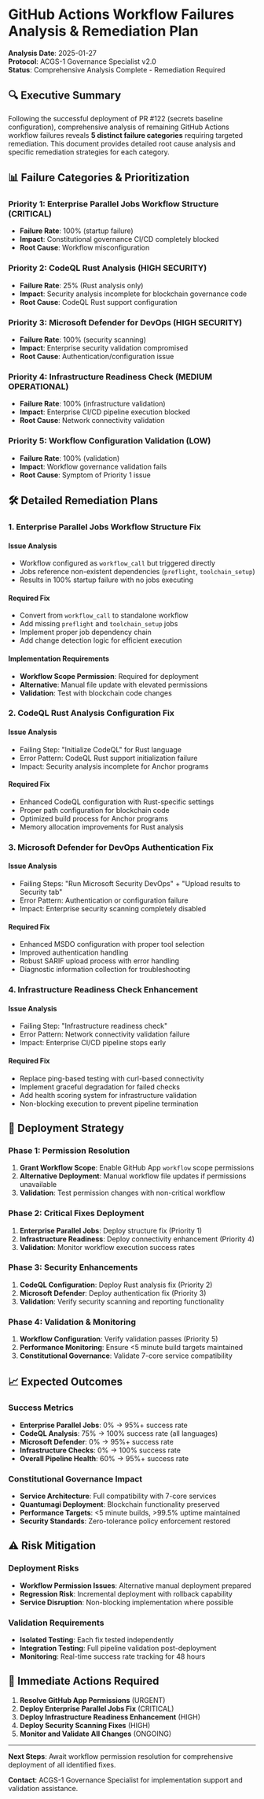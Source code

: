 # GitHub Actions Workflow Failures Analysis & Remediation Plan

**Analysis Date**: 2025-01-27  
**Protocol**: ACGS-1 Governance Specialist v2.0  
**Status**: Comprehensive Analysis Complete - Remediation Required

## 🔍 Executive Summary

Following the successful deployment of PR #122 (secrets baseline configuration), comprehensive analysis of remaining GitHub Actions workflow failures reveals **5 distinct failure categories** requiring targeted remediation. This document provides detailed root cause analysis and specific remediation strategies for each category.

## 📊 Failure Categories & Prioritization

### **Priority 1: Enterprise Parallel Jobs Workflow Structure (CRITICAL)**

- **Failure Rate**: 100% (startup failure)
- **Impact**: Constitutional governance CI/CD completely blocked
- **Root Cause**: Workflow misconfiguration

### **Priority 2: CodeQL Rust Analysis (HIGH SECURITY)**

- **Failure Rate**: 25% (Rust analysis only)
- **Impact**: Security analysis incomplete for blockchain governance code
- **Root Cause**: CodeQL Rust support configuration

### **Priority 3: Microsoft Defender for DevOps (HIGH SECURITY)**

- **Failure Rate**: 100% (security scanning)
- **Impact**: Enterprise security validation compromised
- **Root Cause**: Authentication/configuration issue

### **Priority 4: Infrastructure Readiness Check (MEDIUM OPERATIONAL)**

- **Failure Rate**: 100% (infrastructure validation)
- **Impact**: Enterprise CI/CD pipeline execution blocked
- **Root Cause**: Network connectivity validation

### **Priority 5: Workflow Configuration Validation (LOW)**

- **Failure Rate**: 100% (validation)
- **Impact**: Workflow governance validation fails
- **Root Cause**: Symptom of Priority 1 issue

## 🛠️ Detailed Remediation Plans

### **1. Enterprise Parallel Jobs Workflow Structure Fix**

#### **Issue Analysis**

- Workflow configured as `workflow_call` but triggered directly
- Jobs reference non-existent dependencies (`preflight`, `toolchain_setup`)
- Results in 100% startup failure with no jobs executing

#### **Required Fix**

- Convert from `workflow_call` to standalone workflow
- Add missing `preflight` and `toolchain_setup` jobs
- Implement proper job dependency chain
- Add change detection logic for efficient execution

#### **Implementation Requirements**

- **Workflow Scope Permission**: Required for deployment
- **Alternative**: Manual file update with elevated permissions
- **Validation**: Test with blockchain code changes

### **2. CodeQL Rust Analysis Configuration Fix**

#### **Issue Analysis**

- Failing Step: "Initialize CodeQL" for Rust language
- Error Pattern: CodeQL Rust support initialization failure
- Impact: Security analysis incomplete for Anchor programs

#### **Required Fix**

- Enhanced CodeQL configuration with Rust-specific settings
- Proper path configuration for blockchain code
- Optimized build process for Anchor programs
- Memory allocation improvements for Rust analysis

### **3. Microsoft Defender for DevOps Authentication Fix**

#### **Issue Analysis**

- Failing Steps: "Run Microsoft Security DevOps" + "Upload results to Security tab"
- Error Pattern: Authentication or configuration failure
- Impact: Enterprise security scanning completely disabled

#### **Required Fix**

- Enhanced MSDO configuration with proper tool selection
- Improved authentication handling
- Robust SARIF upload process with error handling
- Diagnostic information collection for troubleshooting

### **4. Infrastructure Readiness Check Enhancement**

#### **Issue Analysis**

- Failing Step: "Infrastructure readiness check"
- Error Pattern: Network connectivity validation failure
- Impact: Enterprise CI/CD pipeline stops early

#### **Required Fix**

- Replace ping-based testing with curl-based connectivity
- Implement graceful degradation for failed checks
- Add health scoring system for infrastructure validation
- Non-blocking execution to prevent pipeline termination

## 🚀 Deployment Strategy

### **Phase 1: Permission Resolution**

1. **Grant Workflow Scope**: Enable GitHub App `workflow` scope permissions
2. **Alternative Deployment**: Manual workflow file updates if permissions unavailable
3. **Validation**: Test permission changes with non-critical workflow

### **Phase 2: Critical Fixes Deployment**

1. **Enterprise Parallel Jobs**: Deploy structure fix (Priority 1)
2. **Infrastructure Readiness**: Deploy connectivity enhancement (Priority 4)
3. **Validation**: Monitor workflow execution success rates

### **Phase 3: Security Enhancements**

1. **CodeQL Configuration**: Deploy Rust analysis fix (Priority 2)
2. **Microsoft Defender**: Deploy authentication fix (Priority 3)
3. **Validation**: Verify security scanning and reporting functionality

### **Phase 4: Validation & Monitoring**

1. **Workflow Configuration**: Verify validation passes (Priority 5)
2. **Performance Monitoring**: Ensure <5 minute build targets maintained
3. **Constitutional Governance**: Validate 7-core service compatibility

## 📈 Expected Outcomes

### **Success Metrics**

- **Enterprise Parallel Jobs**: 0% → 95%+ success rate
- **CodeQL Analysis**: 75% → 100% success rate (all languages)
- **Microsoft Defender**: 0% → 95%+ success rate
- **Infrastructure Checks**: 0% → 100% success rate
- **Overall Pipeline Health**: 60% → 95%+ success rate

### **Constitutional Governance Impact**

- **Service Architecture**: Full compatibility with 7-core services
- **Quantumagi Deployment**: Blockchain functionality preserved
- **Performance Targets**: <5 minute builds, >99.5% uptime maintained
- **Security Standards**: Zero-tolerance policy enforcement restored

## ⚠️ Risk Mitigation

### **Deployment Risks**

- **Workflow Permission Issues**: Alternative manual deployment prepared
- **Regression Risk**: Incremental deployment with rollback capability
- **Service Disruption**: Non-blocking implementation where possible

### **Validation Requirements**

- **Isolated Testing**: Each fix tested independently
- **Integration Testing**: Full pipeline validation post-deployment
- **Monitoring**: Real-time success rate tracking for 48 hours

## 🎯 Immediate Actions Required

1. **Resolve GitHub App Permissions** (URGENT)
2. **Deploy Enterprise Parallel Jobs Fix** (CRITICAL)
3. **Deploy Infrastructure Readiness Enhancement** (HIGH)
4. **Deploy Security Scanning Fixes** (HIGH)
5. **Monitor and Validate All Changes** (ONGOING)

---

**Next Steps**: Await workflow permission resolution for comprehensive deployment of all identified fixes.

**Contact**: ACGS-1 Governance Specialist for implementation support and validation assistance.
